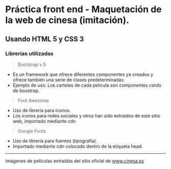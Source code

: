 # Práctica front end - Maquetación de la web de cinesa (imitación).

## Usando HTML 5 y CSS 3

### Librerías utilizadas

>Bootstrap v.5 
- Es un framework que ofrece diferentes componentes ya creados y ofrece también una serie de clases predeterminadas. 
- Ejemplo de uso: Los carteles de cada película son componentes _cards_ de boostrap.

>Font Awesome
- Uso de librería para iconos.
- Los iconos para redes sociales y otros han sido extraídos de este sitio web, importado mediante cdn

>Google Fonts
- Uso de librería para fuentes (tipografía).
- Importado mediante cdn colocado dentro de la etiqueta head.

***

Imágenes de películas extraídas del sitio oficial de www.cinesa.es
